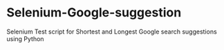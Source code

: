 # Selenium-Google-suggestion

Selenium Test script for Shortest and Longest Google search suggestions using Python
